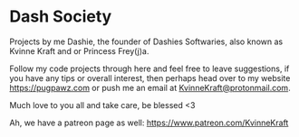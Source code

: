 # Dash Society
Projects by me Dashie, the founder of Dashies Softwaries, also known as Kvinne Kraft and or Princess Frey(j)a.

Follow my code projects through here and feel free to leave suggestions, if you have any tips or overall interest, then perhaps head over to my website https://pugpawz.com or push me an email at KvinneKraft@protonmail.com.

Much love to you all and take care, be blessed <3

Ah, we have a patreon page as well: https://www.patreon.com/KvinneKraft
